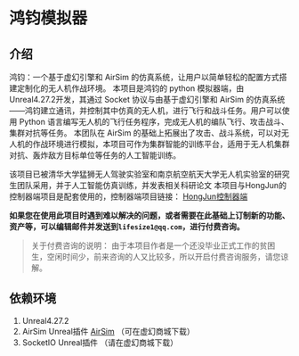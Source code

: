 # 鸿钧模拟器
## 介绍
鸿钧：一个基于虚幻引擎和 AirSim 的仿真系统，让用户以简单轻松的配置方式搭建定制化的无人机作战环境。 本项目是鸿钧的 python 模拟器端，由Unreal4.27.2开发，其通过 Socket 协议与由基于虚幻引擎和 AirSim 的仿真系统——鸿钧建立通讯，并控制其中仿真的无人机，进行飞行和战斗任务。用户可以使用 Python 语言编写无人机的飞行任务程序，完成无人机的编队飞行、攻击战斗、集群对抗等任务。 本团队在 AirSim 的基础上拓展出了攻击、战斗系统，可以对无人机的作战环境进行模拟，本项目可作为集群智能的训练平台，适用于无人机集群对抗、轰炸敌方目标单位等任务的人工智能训练。

该项目已被清华大学猛狮无人驾驶实验室和南京航空航天大学无人机实验室的研究生团队采用，并于人工智能仿真训练，并发表相关科研论文 本项目与HongJun的控制器端项目是配套使用的，控制器端项目链接：
[HongJun控制器端](https://github.com/CGandGameEngineLearner/HongJun)

**如果您在使用此项目时遇到难以解决的问题，或者需要在此基础上订制新的功能、资产等，可以编辑邮件并发送到`lifesize1@qq.com`，进行付费咨询。**
> 关于付费咨询的说明：
> 由于本项目作者是一个还没毕业正式工作的贫困生，空闲时间少，前来咨询的人又比较多，所以开启付费咨询服务，请您谅解。

## 依赖环境
1. Unreal4.27.2
2. AirSim Unreal插件 [AirSim](https://github.com/microsoft/AirSim/tree/main/Unreal/Plugins/AirSim) （可在虚幻商城下载）
3. SocketIO Unreal插件 （请在虚幻商城下载）
